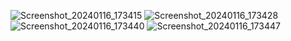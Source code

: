 ![Screenshot_20240116_173415](https://github.com/NickSidiropoulos/Lemonade-Jetpack/assets/12250619/b4d2525c-a8a1-41cd-88c9-d88e2003da4b)
![Screenshot_20240116_173428](https://github.com/NickSidiropoulos/Lemonade-Jetpack/assets/12250619/a0d1e6ac-81ca-4b5d-af51-adaefc6fdd51)
![Screenshot_20240116_173440](https://github.com/NickSidiropoulos/Lemonade-Jetpack/assets/12250619/a23e69f5-0b2b-44c9-b132-cbfb919a1f48)
![Screenshot_20240116_173447](https://github.com/NickSidiropoulos/Lemonade-Jetpack/assets/12250619/71ad05ef-c756-4206-91d4-75b40108ca95)
